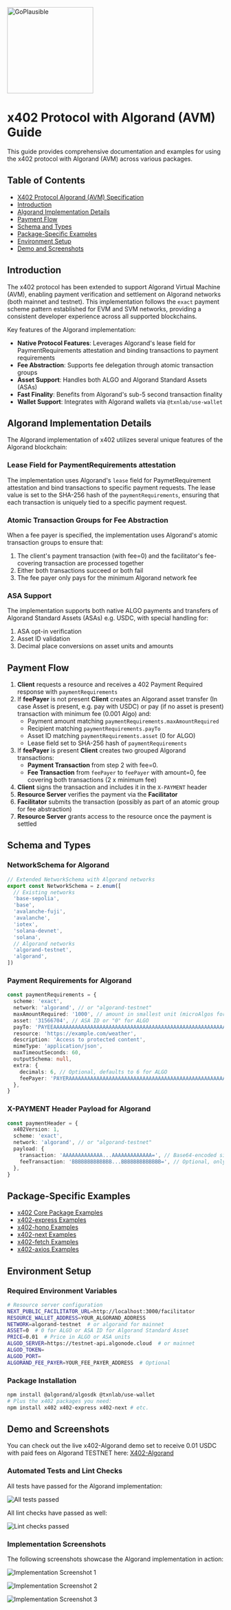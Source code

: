 <img src="https://github.com/user-attachments/assets/e5256b28-db76-44f7-9fbf-da4057bc0448" alt="GoPlausible" width="200" />

# x402 Protocol with Algorand (AVM) Guide

This guide provides comprehensive documentation and examples for using the x402 protocol with Algorand (AVM) across various packages.

## Table of Contents
- [X402 Protocol Algorand (AVM) Specification](./algorand-guide/scheme_exact_avm.md)
- [Introduction](#introduction)
- [Algorand Implementation Details](#algorand-implementation-details)
- [Payment Flow](#payment-flow)
- [Schema and Types](#schema-and-types)
- [Package-Specific Examples](#package-specific-examples)
- [Environment Setup](#environment-setup)
- [Demo and Screenshots](#demo-and-screenshots)

## Introduction

The x402 protocol has been extended to support Algorand Virtual Machine (AVM), enabling payment verification and settlement on Algorand networks (both mainnet and testnet). This implementation follows the `exact` payment scheme pattern established for EVM and SVM networks, providing a consistent developer experience across all supported blockchains.

Key features of the Algorand implementation:

- **Native Protocol Features**: Leverages Algorand's lease field for PaymentRequirements attestation and binding transactions to payment requirements
- **Fee Abstraction**: Supports fee delegation through atomic transaction groups
- **Asset Support**: Handles both ALGO and Algorand Standard Assets (ASAs)
- **Fast Finality**: Benefits from Algorand's sub-5 second transaction finality
- **Wallet Support**: Integrates with Algorand wallets via `@txnlab/use-wallet`

## Algorand Implementation Details

The Algorand implementation of x402 utilizes several unique features of the Algorand blockchain:

### Lease Field for PaymentRequirements attestation

The implementation uses Algorand's `lease` field for PaymetRequirement attestation and bind transactions to specific payment requests. The lease value is set to the SHA-256 hash of the `paymentRequirements`, ensuring that each transaction is uniquely tied to a specific payment request.

### Atomic Transaction Groups for Fee Abstraction

When a fee payer is specified, the implementation uses Algorand's atomic transaction groups to ensure that:

1. The client's payment transaction (with fee=0) and the facilitator's fee-covering transaction are processed together
2. Either both transactions succeed or both fail
3. The fee payer only pays for the minimum Algorand network fee

### ASA Support

The implementation supports both native ALGO payments and transfers of Algorand Standard Assets (ASAs) e.g. USDC, with special handling for:

1. ASA opt-in verification
2. Asset ID validation
3. Decimal place conversions on asset units and amounts

## Payment Flow

1. **Client** requests a resource and receives a 402 Payment Required response with `paymentRequirements`
2. If **feePayer** is not present **Client** creates an Algorand asset transfer (In case Asset is present, e.g. pay with USDC) or pay (if no asset is present) transaction with minimum fee (0.001 Algo) and:
   - Payment amount matching `paymentRequirements.maxAmountRequired`
   - Recipient matching `paymentRequirements.payTo`
   - Asset ID matching `paymentRequirements.asset` (0 for ALGO)
   - Lease field set to SHA-256 hash of `paymentRequirements`
3. If **feePayer** is present **Client** creates two grouped Algorand transactions:
   - **Payment Transaction** from step 2 with fee=0.
   - **Fee Transaction** from `feePayer` to `feePayer` with amount=0, fee covering both transactions (2 x minimum fee)
3. **Client** signs the transaction and includes it in the `X-PAYMENT` header
4. **Resource Server** verifies the payment via the **Facilitator**
5. **Facilitator** submits the transaction (possibly as part of an atomic group for fee abstraction)
6. **Resource Server** grants access to the resource once the payment is settled

## Schema and Types

### NetworkSchema for Algorand

```typescript
// Extended NetworkSchema with Algorand networks
export const NetworkSchema = z.enum([
  // Existing networks
  'base-sepolia',
  'base',
  'avalanche-fuji',
  'avalanche',
  'iotex',
  'solana-devnet',
  'solana',
  // Algorand networks
  'algorand-testnet',
  'algorand',
])
```

### Payment Requirements for Algorand

```typescript
const paymentRequirements = {
  scheme: 'exact',
  network: 'algorand', // or "algorand-testnet"
  maxAmountRequired: '1000', // amount in smallest unit (microAlgos for ALGO)
  asset: '31566704', // ASA ID or "0" for ALGO
  payTo: 'PAYEEAAAAAAAAAAAAAAAAAAAAAAAAAAAAAAAAAAAAAAAAAAAAAAAAAAAAAAAA',
  resource: 'https://example.com/weather',
  description: 'Access to protected content',
  mimeType: 'application/json',
  maxTimeoutSeconds: 60,
  outputSchema: null,
  extra: {
    decimals: 6, // Optional, defaults to 6 for ALGO
    feePayer: 'PAYERAAAAAAAAAAAAAAAAAAAAAAAAAAAAAAAAAAAAAAAAAAAAAAAAAAAAAAAA', // Optional
  },
}
```

### X-PAYMENT Header Payload for Algorand

```typescript
const paymentHeader = {
  x402Version: 1,
  scheme: 'exact',
  network: 'algorand', // or "algorand-testnet"
  payload: {
    transaction: 'AAAAAAAAAAAAA...AAAAAAAAAAAAA=', // Base64-encoded signed transaction
    feeTransaction: 'BBBBBBBBBBBBB...BBBBBBBBBBBBB=', // Optional, only if feePayer is used
  },
}
```

## Package-Specific Examples

- [x402 Core Package Examples](./x402-core-examples.md)
- [x402-express Examples](./x402-express-examples.md)
- [x402-hono Examples](./x402-hono-examples.md)
- [x402-next Examples](./x402-next-examples.md)
- [x402-fetch Examples](./x402-fetch-examples.md)
- [x402-axios Examples](./x402-axios-examples.md)

## Environment Setup

### Required Environment Variables

```bash
# Resource server configuration
NEXT_PUBLIC_FACILITATOR_URL=http://localhost:3000/facilitator
RESOURCE_WALLET_ADDRESS=YOUR_ALGORAND_ADDRESS
NETWORK=algorand-testnet  # or algorand for mainnet
ASSET=0  # 0 for ALGO or ASA ID for Algorand Standard Asset
PRICE=0.01  # Price in ALGO or ASA units
ALGOD_SERVER=https://testnet-api.algonode.cloud  # or mainnet
ALGOD_TOKEN=
ALGOD_PORT=
ALGORAND_FEE_PAYER=YOUR_FEE_PAYER_ADDRESS  # Optional
```

### Package Installation

```bash
npm install @algorand/algosdk @txnlab/use-wallet
# Plus the x402 packages you need:
npm install x402 x402-express x402-next # etc.
```

## Demo and Screenshots

You can check out the live x402-Algorand demo set to receive 0.01 USDC with paid fees on Algorand TESTNET here: [X402-Algorand](https://x402-avm.vercel.app)

### Automated Tests and Lint Checks

All tests have passed for the Algorand implementation:

![All tests passed](https://github.com/user-attachments/assets/f172ddaf-b9ed-46aa-a1e7-ecf44587f3d2)

All lint checks have passed as well:

![Lint checks passed](https://github.com/user-attachments/assets/17b11b44-7329-4ce8-931d-30a20b71da4e)

### Implementation Screenshots

The following screenshots showcase the Algorand implementation in action:

![Implementation Screenshot 1](https://github.com/user-attachments/assets/f3518ba7-e6d5-48d7-acf2-b19b54ec3b0c)

![Implementation Screenshot 2](https://github.com/user-attachments/assets/00c574e9-9d3b-4337-9bfb-86ec9b90f7ea)

![Implementation Screenshot 3](https://github.com/user-attachments/assets/ae594b3c-0ea7-47f0-b79c-f3a21c039a7c)
